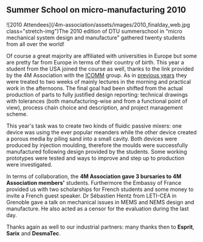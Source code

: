 ## Summer School on micro-manufacturing 2010

![2010 Attendees](/4m-association/assets/images/2010_finalday_web.jpg  class="stretch-img")The 2010 edition of DTU summerschool in “micro mechanical system design and manufacture” gathered twenty students from all over the world!
<!--break-->
Of course a great majority are affiliated with universities in Europe but some are pretty far from  Europe in terms of their country of birth. This year a student from the USA joined the course as well, thanks to the link provided by the 4M Association with the [ICOMM](/4m-association/event/ICOMM-2011) group. As in [previous years](/4m-association/event/4M-Summer-School.html) they were treated to two weeks of mainly lectures in the morning and practical work in the afternoons. The final goal had been shifted from the actual production of parts to fully justified design reporting: technical drawings with tolerances (both manufacturing-wise and from a functional point of view), process chain choice and description, and project management scheme.  
  
This year's task was to create two kinds of fluidic passive mixers: one device was using the ever popular meanders while the other device created a porous media by piling sand into a small cavity. Both devices were produced by injection moulding, therefore the moulds were successfully manufactured following design provided by the students. Some working prototypes were tested and ways to improve and step up to production were investigated.  
  
In terms of collaboration, the **4M Association gave 3 bursaries to 4M Association members'** students. Furthermore the Embassy of France provided us with two scholarships for French students and some money to invite a French guest speaker. Dr Sébastien Hentz from LETI-CEA in Grenoble gave a talk on mechanical issues in MEMS and NEMS design and manufacture. He also acted as a censor for the evaluation during the last day.  
  
Thanks again as well to our industrial partners: many thanks then to **Esprit**, **Sarix** and **DesmaTec**.